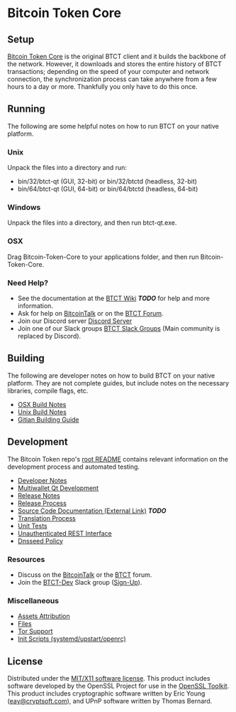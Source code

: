 Bitcoin Token Core
=====================

Setup
---------------------
[Bitcoin Token Core](http://btct.org/wallet) is the original BTCT client and it builds the backbone of the network. However, it downloads and stores the entire history of BTCT transactions; depending on the speed of your computer and network connection, the synchronization process can take anywhere from a few hours to a day or more. Thankfully you only have to do this once.

Running
---------------------
The following are some helpful notes on how to run BTCT on your native platform.

### Unix

Unpack the files into a directory and run:

- bin/32/btct-qt (GUI, 32-bit) or bin/32/btctd (headless, 32-bit)
- bin/64/btct-qt (GUI, 64-bit) or bin/64/btctd (headless, 64-bit)

### Windows

Unpack the files into a directory, and then run btct-qt.exe.

### OSX

Drag Bitcoin-Token-Core to your applications folder, and then run Bitcoin-Token-Core.

### Need Help?

* See the documentation at the [BTCT Wiki](https://en.bitcoin.it/wiki/Main_Page) ***TODO***
for help and more information.
* Ask for help on [BitcoinTalk](https://bitcointalk.org/index.php?topic=1262920.0) or on the [BTCT Forum](http://forum.btct.org/).
* Join our Discord server [Discord Server](https://discord.btct.org)
* Join one of our Slack groups [BTCT Slack Groups](https://btct.org/slack-logins/) (Main community is replaced by Discord).

Building
---------------------
The following are developer notes on how to build BTCT on your native platform. They are not complete guides, but include notes on the necessary libraries, compile flags, etc.

- [OSX Build Notes](build-osx.md)
- [Unix Build Notes](build-unix.md)
- [Gitian Building Guide](gitian-building.md)

Development
---------------------
The Bitcoin Token repo's [root README](https://github.com/BTCT-Project/BTCT/blob/master/README.md) contains relevant information on the development process and automated testing.

- [Developer Notes](developer-notes.md)
- [Multiwallet Qt Development](multiwallet-qt.md)
- [Release Notes](release-notes.md)
- [Release Process](release-process.md)
- [Source Code Documentation (External Link)](https://dev.visucore.com/bitcoin/doxygen/) ***TODO***
- [Translation Process](translation_process.md)
- [Unit Tests](unit-tests.md)
- [Unauthenticated REST Interface](REST-interface.md)
- [Dnsseed Policy](dnsseed-policy.md)

### Resources

* Discuss on the [BitcoinTalk](https://bitcointalk.org/index.php?topic=1262920.0) or the [BTCT](http://forum.btct.org/) forum.
* Join the [BTCT-Dev](https://btct-dev.slack.com/) Slack group ([Sign-Up](https://btct-dev.herokuapp.com/)).

### Miscellaneous
- [Assets Attribution](assets-attribution.md)
- [Files](files.md)
- [Tor Support](tor.md)
- [Init Scripts (systemd/upstart/openrc)](init.md)

License
---------------------
Distributed under the [MIT/X11 software license](http://www.opensource.org/licenses/mit-license.php).
This product includes software developed by the OpenSSL Project for use in the [OpenSSL Toolkit](https://www.openssl.org/). This product includes
cryptographic software written by Eric Young ([eay@cryptsoft.com](mailto:eay@cryptsoft.com)), and UPnP software written by Thomas Bernard.
